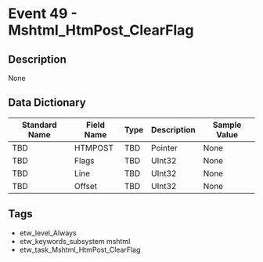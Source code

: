 # Event 49 - Mshtml_HtmPost_ClearFlag

## Description
None

## Data Dictionary
|Standard Name|Field Name|Type|Description|Sample Value|
|---|---|---|---|---|
|TBD|HTMPOST|TBD|Pointer|None|None|
|TBD|Flags|TBD|UInt32|None|None|
|TBD|Line|TBD|UInt32|None|None|
|TBD|Offset|TBD|UInt32|None|None|

## Tags
* etw_level_Always
* etw_keywords_subsystem mshtml
* etw_task_Mshtml_HtmPost_ClearFlag